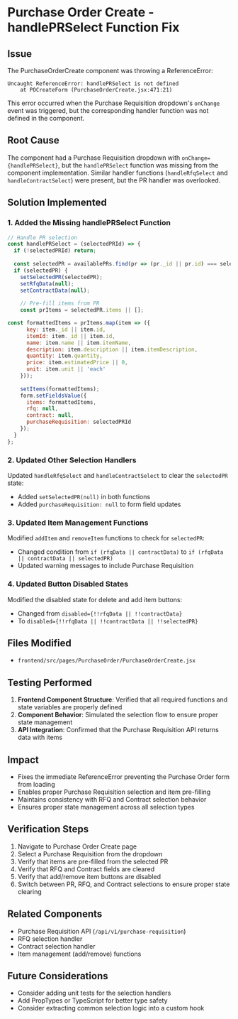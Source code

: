 # Purchase Order Create - handlePRSelect Function Fix

## Issue
The PurchaseOrderCreate component was throwing a ReferenceError:
```
Uncaught ReferenceError: handlePRSelect is not defined
    at POCreateForm (PurchaseOrderCreate.jsx:471:21)
```

This error occurred when the Purchase Requisition dropdown's `onChange` event was triggered, but the corresponding handler function was not defined in the component.

## Root Cause
The component had a Purchase Requisition dropdown with `onChange={handlePRSelect}`, but the `handlePRSelect` function was missing from the component implementation. Similar handler functions (`handleRfqSelect` and `handleContractSelect`) were present, but the PR handler was overlooked.

## Solution Implemented

### 1. Added the Missing handlePRSelect Function
```javascript
// Handle PR selection
const handlePRSelect = (selectedPRId) => {
  if (!selectedPRId) return;
  
  const selectedPR = availablePRs.find(pr => (pr._id || pr.id) === selectedPRId);
  if (selectedPR) {
    setSelectedPR(selectedPR);
    setRfqData(null);
    setContractData(null);
    
    // Pre-fill items from PR
    const prItems = selectedPR.items || [];

const formattedItems = prItems.map(item => ({
      key: item._id || item.id,
      itemId: item._id || item.id,
      name: item.name || item.itemName,
      description: item.description || item.itemDescription,
      quantity: item.quantity,
      price: item.estimatedPrice || 0,
      unit: item.unit || 'each'
    }));
    
    setItems(formattedItems);
    form.setFieldsValue({
      items: formattedItems,
      rfq: null,
      contract: null,
      purchaseRequisition: selectedPRId
    });
  }
};
```

### 2. Updated Other Selection Handlers
Updated `handleRfqSelect` and `handleContractSelect` to clear the `selectedPR` state:
- Added `setSelectedPR(null)` in both functions
- Added `purchaseRequisition: null` to form field updates

### 3. Updated Item Management Functions
Modified `addItem` and `removeItem` functions to check for `selectedPR`:
- Changed condition from `if (rfqData || contractData)` to `if (rfqData || contractData || selectedPR)`
- Updated warning messages to include Purchase Requisition

### 4. Updated Button Disabled States

Modified the disabled state for delete and add item buttons:
- Changed from `disabled={!!rfqData || !!contractData}` 
- To `disabled={!!rfqData || !!contractData || !!selectedPR}`

## Files Modified
- `frontend/src/pages/PurchaseOrder/PurchaseOrderCreate.jsx`

## Testing Performed
1. **Frontend Component Structure**: Verified that all required functions and state variables are properly defined
2. **Component Behavior**: Simulated the selection flow to ensure proper state management
3. **API Integration**: Confirmed that the Purchase Requisition API returns data with items

## Impact
- Fixes the immediate ReferenceError preventing the Purchase Order form from loading
- Enables proper Purchase Requisition selection and item pre-filling
- Maintains consistency with RFQ and Contract selection behavior
- Ensures proper state management across all selection types

## Verification Steps
1. Navigate to Purchase Order Create page
2. Select a Purchase Requisition from the dropdown
3. Verify that items are pre-filled from the selected PR
4. Verify that RFQ and Contract fields are cleared
5. Verify that add/remove item buttons are disabled
6. Switch between PR, RFQ, and Contract selections to ensure proper state clearing

## Related Components
- Purchase Requisition API (`/api/v1/purchase-requisition`)
- RFQ selection handler
- Contract selection handler
- Item management (add/remove) functions

## Future Considerations
- Consider adding unit tests for the selection handlers
- Add PropTypes or TypeScript for better type safety
- Consider extracting common selection logic into a custom hook
